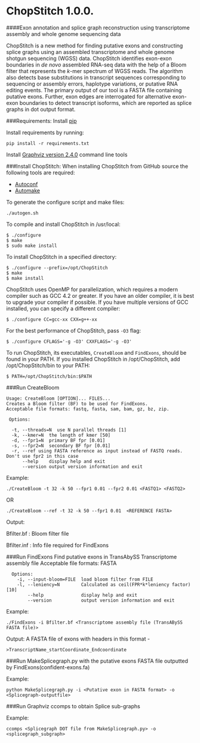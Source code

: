 # ChopStitch 1.0.0.
####Exon annotation and splice graph reconstruction using transcriptome assembly and whole genome sequencing data
                     
ChopStitch is a new method for finding putative exons and constructing splice graphs using an assembled transcriptome and whole genome shotgun sequencing (WGSS) data. ChopStitch identifies exon-exon boundaries in *de novo* assembled RNA-seq data with the help of a Bloom filter that represents the *k*-mer spectrum of WGSS reads. The algorithm also detects base substitutions in transcript sequences corresponding to sequencing or assembly errors, haplotype variations, or putative RNA editing events. The primary output of our tool is a FASTA file containing putative exons. Further, exon edges are interrogated for alternative exon-exon boundaries to detect transcript isoforms, which are reported as splice graphs in dot output format.

###Requirements:
Install [pip](https://pip.pypa.io/en/latest/installing/) 
         
Install requirements by running:
```
pip install -r requirements.txt
```
Install [Graphviz version 2.4.0](http://www.graphviz.org/Download..php) command line tools
              
              
###Install ChopStitch:
When installing ChopStitch from GitHub source the following tools are required:

* [Autoconf](http://www.gnu.org/software/autoconf)
* [Automake](http://www.gnu.org/software/automake)

To generate the configure script and make files:

```
./autogen.sh
```

To compile and install ChopStitch in /usr/local:

```
$ ./configure
$ make
$ sudo make install
```
To install ChopStitch in a specified directory:

```
$ ./configure --prefix=/opt/ChopStitch
$ make 
$ make install 
```

ChopStitch uses OpenMP for parallelization, which requires a modern compiler such as GCC 4.2 or greater. If you have an older compiler, it is best to upgrade your compiler if possible. If you have multiple versions of GCC installed, you can specify a different compiler:

```
$ ./configure CC=gcc-xx CXX=g++-xx 
```

For the best performance of ChopStitch, pass `-O3` flag:  

```
$ ./configure CFLAGS='-g -O3' CXXFLAGS='-g -O3' 
```

To run ChopStitch, its executables, `CreateBloom` and `FindExons`, should be found in your PATH. If you installed ChopStitch in /opt/ChopStitch, add /opt/ChopStitch/bin to your PATH:

```
$ PATH=/opt/ChopStitch/bin:$PATH
```


###Run CreateBloom

```
Usage: CreateBloom [OPTION]... FILES...
Creates a Bloom filter (BF) to be used for FindExons.
Acceptable file formats: fastq, fasta, sam, bam, gz, bz, zip.

 Options:

  -t, --threads=N  use N parallel threads [1]
  -k, --kmer=N	the length of kmer [50]
  -d, --fpr1=N	primary BF fpr [0.01]
  -s, --fpr2=N	secondary BF fpr [0.01]
  -r, --ref	using FASTA reference as input instead of FASTQ reads. Don't use fpr2 in this case
      --help	display help and exit
      --version	output version information and exit

```
Example:
```
./CreateBloom -t 32 -k 50 --fpr1 0.01 --fpr2 0.01 <FASTQ1> <FASTQ2>
```
OR
```
./CreateBloom --ref -t 32 -k 50 --fpr1 0.01  <REFERENCE FASTA> 
```
               
Output:
            
Bfilter.bf : Bloom filter file
             
Bfilter.inf : Info file required for FindExons 
        
             
###Run FindExons
Find putative exons in TransAbySS Transcriptome assembly file
Acceptable file formats: FASTA
```
  Options:
    -i, --input-bloom=FILE  load bloom filter from FILE
    -l, --leniency=N        Calculated as ceil(FPR*k*leniency factor) [10]
        --help	            display help and exit
        --version           output version information and exit
````
           
Example:
```
./FindExons -i Bfilter.bf <Transcriptome assembly file (TransABySS FASTA file)>
```
Output:
A FASTA file of exons with headers in this format - 
```
>TranscriptName_startCoordinate_Endcoordinate
```         
              
###Run MakeSplicegraph.py with the putative exons FASTA file outputted by FindExons(confident-exons.fa)
    
Example:
```
python MakeSplicegraph.py -i <Putative exon in FASTA format> -o <Splicegraph-outputfile>
```
       
###Run Graphviz ccomps to obtain Splice sub-graphs
    
Example:   
```
ccomps <Splicegraph DOT file from MakeSplicegraph.py> -o <splicegraph_subgraph>
```
         
